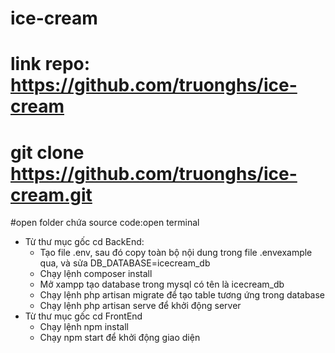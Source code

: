 # ice-cream
# link repo: https://github.com/truonghs/ice-cream
# git clone https://github.com/truonghs/ice-cream.git
#open folder chứa source code:open terminal
- Từ thư mục gốc cd BackEnd:
  + Tạo file .env, sau đó copy toàn bộ nội dung trong file .envexample qua, và sửa DB_DATABASE=icecream_db
  + Chạy lệnh composer install
  + Mở xampp tạo database trong mysql có tên là icecream_db
  + Chạy lệnh php artisan migrate để tạo table tương ứng trong database
  + Chạy lệnh php artisan serve để khởi động server
- Từ thư mục gốc cd FrontEnd
  + Chạy lệnh npm install
  + Chạy npm start để khởi động giao diện
